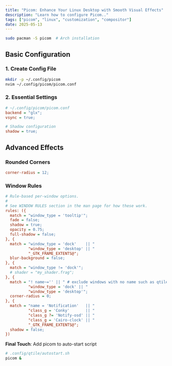 ```yaml
---
title: "Picom: Enhance Your Linux Desktop with Smooth Visual Effects"
description: "Learn how to configure Picom.."
tags: ["picom", "linux", "customization", "compositor"]
date: 2025-05-13
---
```



```bash
sudo pacman -S picom  # Arch installation
```

## **Basic Configuration**

### 1. Create Config File
```bash
mkdir -p ~/.config/picom
nvim ~/.config/picom/picom.conf
```

### 2. Essential Settings
```ini
# ~/.config/picom/picom.conf
backend = "glx";
vsync = true;

# Shadow configuration
shadow = true;
```

## **Advanced Effects**


### **Rounded Corners**
```ini
corner-radius = 12;
```

### **Window Rules**
```ini
# Rule-based per-window options.
#
# See WINDOW RULES section in the man page for how these work.
rules: ({
  match = "window_type = 'tooltip'";
  fade = false;
  shadow = true;
  opacity = 0.75;
  full-shadow = false;
}, {
  match = "window_type = 'dock'    || "
          "window_type = 'desktop' || "
          "_GTK_FRAME_EXTENTS@";
  blur-background = false;
}, {
  match = "window_type != 'dock'";
  # shader = "my_shader.frag";
}, {
  match = "! name~='' || " # exclude windows with no name such as qtile's bar
          "window_type = 'dock' || "
          "window_type = 'desktop'";
  corner-radius = 0;
}, {
  match = "name = 'Notification'   || "
          "class_g = 'Conky'       || "
          "class_g ?= 'Notify-osd' || "
          "class_g = 'Cairo-clock' || "
          "_GTK_FRAME_EXTENTS@";
  shadow = false;
})
```


**Final Touch**: Add picom to auto-start script
```bash
# .config/qtile/autostart.sh
picom &
```
